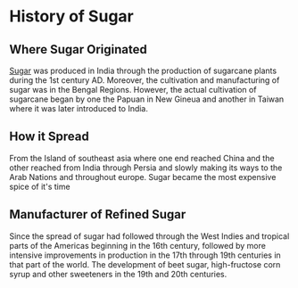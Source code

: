 # **History of Sugar**
## **Where Sugar Originated**
[Sugar](https://en.wikipedia.org/wiki/History_of_sugar) was produced in India through the production of sugarcane plants during the 1st century AD. Moreover, the cultivation and manufacturing of sugar was in the Bengal Regions. 
However, the actual cultivation of sugarcane began by one the Papuan in New Gineua and another in Taiwan where it was later introduced to India.
## **How it Spread**
From the Island of southeast asia where one end reached China and the other reached from India through Persia and slowly making its ways to the Arab Nations and throughout europe. Sugar became the most expensive spice of it's time
## **Manufacturer of Refined Sugar**
Since the spread of sugar had followed through the West Indies and tropical parts of the Americas beginning in the 16th century, followed by more intensive improvements in production in the 17th through 19th centuries in that part of the world. The development of beet sugar, high-fructose corn syrup and other sweeteners in the 19th and 20th centuries.


